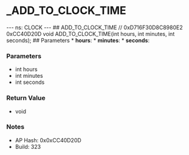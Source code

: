 # _ADD_TO_CLOCK_TIME

--- ns: CLOCK --- ## ADD_TO_CLOCK_TIME  // 0xD716F30D8C8980E2 0xCC40D20D void ADD_TO_CLOCK_TIME(int hours, int minutes, int seconds);   ## Parameters * **hours**: * **minutes**: * **seconds**:

### Parameters
* int hours
* int minutes
* int seconds

### Return Value
* void

### Notes
* AP Hash: 0x0xCC40D20D
* Build: 323

